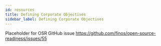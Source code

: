 ```yaml
---
id: resources
title: Defining Corporate Objectives
sidebar_label: Defining Corporate Objectives
---
```


Placeholder for OSR GitHub issue https://github.com/finos/open-source-readiness/issues/55
